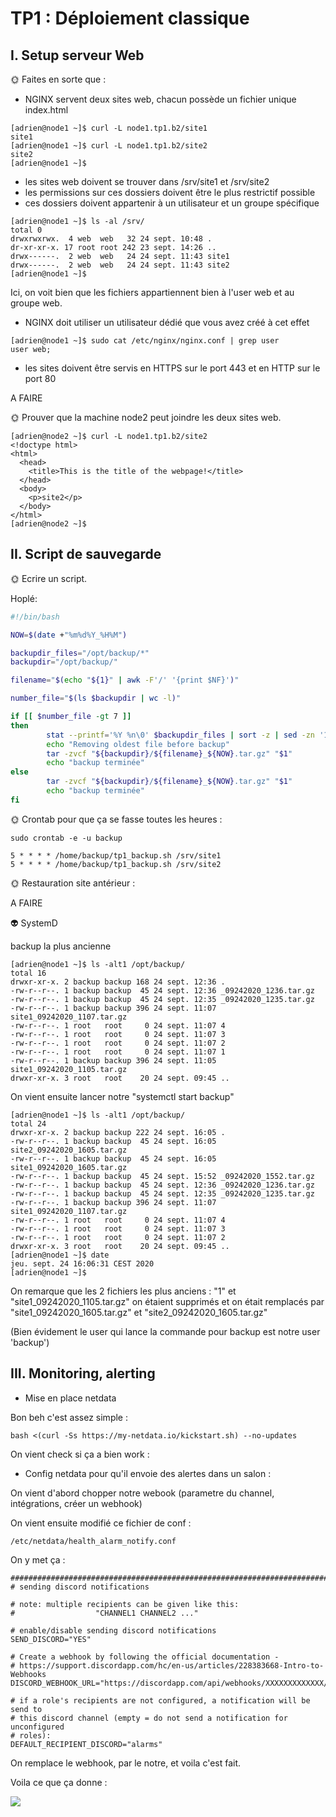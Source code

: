 # TP1 : Déploiement classique

## I. Setup serveur Web

:sun_with_face: Faites en sorte que : 

- NGINX servent deux sites web, chacun possède un fichier unique index.html

```
[adrien@node1 ~]$ curl -L node1.tp1.b2/site1
site1
[adrien@node1 ~]$ curl -L node1.tp1.b2/site2
site2
[adrien@node1 ~]$
```

 - les sites web doivent se trouver dans /srv/site1 et /srv/site2
 - les permissions sur ces dossiers doivent être le plus restrictif possible
 - ces dossiers doivent appartenir à un utilisateur et un groupe spécifique
```
[adrien@node1 ~]$ ls -al /srv/
total 0
drwxrwxrwx.  4 web  web   32 24 sept. 10:48 .
dr-xr-xr-x. 17 root root 242 23 sept. 14:26 ..
drwx------.  2 web  web   24 24 sept. 11:43 site1
drwx------.  2 web  web   24 24 sept. 11:43 site2
[adrien@node1 ~]$
```

Ici, on voit bien que les fichiers appartiennent bien à l'user web et au groupe web.



 - NGINX doit utiliser un utilisateur dédié que vous avez créé à cet effet
 
```
[adrien@node1 ~]$ sudo cat /etc/nginx/nginx.conf | grep user
user web;
```

 - les sites doivent être servis en HTTPS sur le port 443 et en HTTP sur le port 80

A FAIRE

:sun_with_face: Prouver que la machine node2 peut joindre les deux sites web.
```
[adrien@node2 ~]$ curl -L node1.tp1.b2/site2
<!doctype html>
<html>
  <head>
    <title>This is the title of the webpage!</title>
  </head>
  <body>
    <p>site2</p>
  </body>
</html>
[adrien@node2 ~]$
```

## II. Script de sauvegarde

:sun_with_face:  Ecrire un script.

Hoplé:

```bash
#!/bin/bash

NOW=$(date +"%m%d%Y_%H%M")

backupdir_files="/opt/backup/*"
backupdir="/opt/backup/"

filename="$(echo "${1}" | awk -F'/' '{print $NF}')"

number_file="$(ls $backupdir | wc -l)"

if [[ $number_file -gt 7 ]]
then
        stat --printf='%Y %n\0' $backupdir_files | sort -z | sed -zn '1s/[^ ]\{1,\} //p' | xargs -0 rm
        echo "Removing oldest file before backup"
        tar -zvcf "${backupdir}/${filename}_${NOW}.tar.gz" "$1"
        echo "backup terminée"
else
        tar -zvcf "${backupdir}/${filename}_${NOW}.tar.gz" "$1"
        echo "backup terminée"
fi
```

:sun_with_face: Crontab pour que ça se fasse toutes les heures : 

```
sudo crontab -e -u backup

5 * * * * /home/backup/tp1_backup.sh /srv/site1
5 * * * * /home/backup/tp1_backup.sh /srv/site2
```

:sun_with_face: Restauration site antérieur : 

A FAIRE

:alien: SystemD

backup la plus ancienne

```
[adrien@node1 ~]$ ls -alt1 /opt/backup/
total 16
drwxr-xr-x. 2 backup backup 168 24 sept. 12:36 .
-rw-r--r--. 1 backup backup  45 24 sept. 12:36 _09242020_1236.tar.gz
-rw-r--r--. 1 backup backup  45 24 sept. 12:35 _09242020_1235.tar.gz
-rw-r--r--. 1 backup backup 396 24 sept. 11:07 site1_09242020_1107.tar.gz
-rw-r--r--. 1 root   root     0 24 sept. 11:07 4
-rw-r--r--. 1 root   root     0 24 sept. 11:07 3
-rw-r--r--. 1 root   root     0 24 sept. 11:07 2
-rw-r--r--. 1 root   root     0 24 sept. 11:07 1
-rw-r--r--. 1 backup backup 396 24 sept. 11:05 site1_09242020_1105.tar.gz
drwxr-xr-x. 3 root   root    20 24 sept. 09:45 ..

```

On vient ensuite lancer notre "systemctl start backup"

```
[adrien@node1 ~]$ ls -alt1 /opt/backup/
total 24
drwxr-xr-x. 2 backup backup 222 24 sept. 16:05 .
-rw-r--r--. 1 backup backup  45 24 sept. 16:05 site2_09242020_1605.tar.gz
-rw-r--r--. 1 backup backup  45 24 sept. 16:05 site1_09242020_1605.tar.gz
-rw-r--r--. 1 backup backup  45 24 sept. 15:52 _09242020_1552.tar.gz
-rw-r--r--. 1 backup backup  45 24 sept. 12:36 _09242020_1236.tar.gz
-rw-r--r--. 1 backup backup  45 24 sept. 12:35 _09242020_1235.tar.gz
-rw-r--r--. 1 backup backup 396 24 sept. 11:07 site1_09242020_1107.tar.gz
-rw-r--r--. 1 root   root     0 24 sept. 11:07 4
-rw-r--r--. 1 root   root     0 24 sept. 11:07 3
-rw-r--r--. 1 root   root     0 24 sept. 11:07 2
drwxr-xr-x. 3 root   root    20 24 sept. 09:45 ..
[adrien@node1 ~]$ date
jeu. sept. 24 16:06:31 CEST 2020
[adrien@node1 ~]$ 

```

On remarque que les 2 fichiers les plus anciens : "1" et "site1_09242020_1105.tar.gz" on étaient supprimés et on était remplacés par "site1_09242020_1605.tar.gz" et "site2_09242020_1605.tar.gz"

(Bien évidement le user qui lance la commande pour backup est notre user 'backup')

## III. Monitoring, alerting

- Mise en place netdata

Bon beh c'est assez simple : 

`bash <(curl -Ss https://my-netdata.io/kickstart.sh) --no-updates`

On vient check si ça a bien work : 

 - Config netdata pour qu'il envoie des alertes dans un salon : 

On vient d'abord chopper notre webook (parametre du channel, intégrations, créer un webhook)


On vient ensuite modifié ce fichier de conf : 

`/etc/netdata/health_alarm_notify.conf`


On y met ça : 

```
###############################################################################
# sending discord notifications

# note: multiple recipients can be given like this:
#                  "CHANNEL1 CHANNEL2 ..."

# enable/disable sending discord notifications
SEND_DISCORD="YES"

# Create a webhook by following the official documentation -
# https://support.discordapp.com/hc/en-us/articles/228383668-Intro-to-Webhooks
DISCORD_WEBHOOK_URL="https://discordapp.com/api/webhooks/XXXXXXXXXXXXX/XXXXXXXXXXXXXXXXXXXXXXXXXXXXXX"

# if a role's recipients are not configured, a notification will be send to
# this discord channel (empty = do not send a notification for unconfigured
# roles):
DEFAULT_RECIPIENT_DISCORD="alarms"
```

On remplace le webhook, par le notre, et voila c'est fait.

Voila ce que ça donne :

![](https://i.imgur.com/F5sv3z5.png)
